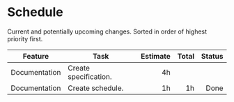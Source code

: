 # Schedule

Current and potentially upcoming changes.
Sorted in order of highest priority first.

| Feature       | Task                  | Estimate | Total | Status |
|---------------|-----------------------|---------:|------:|-------:|
| Documentation | Create specification. |       4h |       |        |
| Documentation | Create schedule.      |       1h |    1h |   Done |

